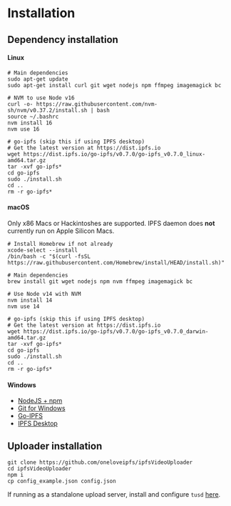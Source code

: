 # Installation

## Dependency installation

#### Linux

```
# Main dependencies
sudo apt-get update
sudo apt-get install curl git wget nodejs npm ffmpeg imagemagick bc

# NVM to use Node v16
curl -o- https://raw.githubusercontent.com/nvm-sh/nvm/v0.37.2/install.sh | bash
source ~/.bashrc
nvm install 16
nvm use 16

# go-ipfs (skip this if using IPFS desktop)
# Get the latest version at https://dist.ipfs.io
wget https://dist.ipfs.io/go-ipfs/v0.7.0/go-ipfs_v0.7.0_linux-amd64.tar.gz
tar -xvf go-ipfs*
cd go-ipfs
sudo ./install.sh
cd ..
rm -r go-ipfs*
```

#### macOS

Only x86 Macs or Hackintoshes are supported. IPFS daemon does **not** currently run on Apple Silicon Macs.

```
# Install Homebrew if not already
xcode-select --install
/bin/bash -c "$(curl -fsSL https://raw.githubusercontent.com/Homebrew/install/HEAD/install.sh)"

# Main dependencies
brew install git wget nodejs npm nvm ffmpeg imagemagick bc

# Use Node v14 with NVM
nvm install 14
nvm use 14

# go-ipfs (skip this if using IPFS desktop)
# Get the latest version at https://dist.ipfs.io
wget https://dist.ipfs.io/go-ipfs/v0.7.0/go-ipfs_v0.7.0_darwin-amd64.tar.gz
tar -xvf go-ipfs*
cd go-ipfs
sudo ./install.sh
cd ..
rm -r go-ipfs*
```

#### Windows

* [NodeJS + npm](https://nodejs.org)
* [Git for Windows](https://git-scm.com/download/win)
* [Go-IPFS](https://github.com/ipfs/go-ipfs/releases)
* [IPFS Desktop](https://github.com/ipfs-shipyard/ipfs-desktop/releases)

## Uploader installation

```
git clone https://github.com/oneloveipfs/ipfsVideoUploader
cd ipfsVideoUploader
npm i
cp config_example.json config.json
```

If running as a standalone upload server, install and configure `tusd` [here](https://github.com/oneloveipfs/ipfsVideoUploader/blob/master/docs/ResumableUploads.md).
